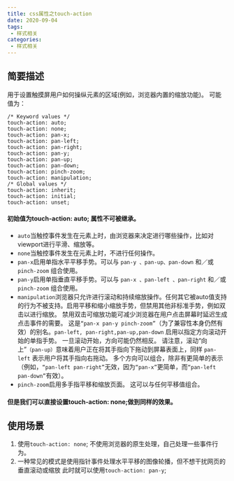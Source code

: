 ```yaml
---
title: css属性之touch-action
date: 2020-09-04
tags:
 - 样式相关
categories: 
 - 样式相关
---
```

## 简要描述
 用于设置触摸屏用户如何操纵元素的区域(例如，浏览器内置的缩放功能)。
可能值为：
``` css{3}
/* Keyword values */
touch-action: auto;
touch-action: none;
touch-action: pan-x;
touch-action: pan-left;
touch-action: pan-right;
touch-action: pan-y;
touch-action: pan-up;
touch-action: pan-down;
touch-action: pinch-zoom;
touch-action: manipulation;
/* Global values */
touch-action: inherit;
touch-action: initial;
touch-action: unset;
```
#### 初始值为touch-action: auto; 属性不可被继承。
- `auto`当触控事件发生在元素上时，由浏览器来决定进行哪些操作，比如对viewport进行平滑、缩放等。
- `none`当触控事件发生在元素上时，不进行任何操作。
- `pan-x`启用单指水平平移手势。可以与 `pan-y 、pan-up、pan-down` 和／或 `pinch-zoom` 组合使用。
- `pan-y`启用单指垂直平移手势。可以与 `pan-x 、pan-left 、pan-right` 和／或 `pinch-zoom` 组合使用。
- `manipulation`浏览器只允许进行滚动和持续缩放操作。任何其它被auto值支持的行为不被支持。启用平移和缩小缩放手势，但禁用其他非标准手势，例如双击以进行缩放。 禁用双击可缩放功能可减少浏览器在用户点击屏幕时延迟生成点击事件的需要。 这是`“pan-x pan-y pinch-zoom”`（为了兼容性本身仍然有效）的别名。`pan-left, pan-right,pan-up,pan-down` 启用以指定方向滚动开始的单指手势。 一旦滚动开始，方向可能仍然相反。 请注意，滚动“向上”`（pan-up）`意味着用户正在将其手指向下拖动到屏幕表面上，同样 `pan-left` 表示用户将其手指向右拖动。 多个方向可以组合，除非有更简单的表示（例如，`“pan-left pan-right”`无效，因为`“pan-x”`更简单，而`“pan-left pan-down”`有效）。
- `pinch-zoom`启用多手指平移和缩放页面。 这可以与任何平移值组合。
#### 但是我们可以直接设置touch-action: none;做到同样的效果。
## 使用场景
1. 使用`touch-action: none`; 不使用浏览器的原生处理，自己处理一些事件行为。
2. 一种常见的模式是使用指针事件处理水平平移的图像轮播，但不想干扰网页的垂直滚动或缩放
此时就可以使用`touch-action: pan-y`;